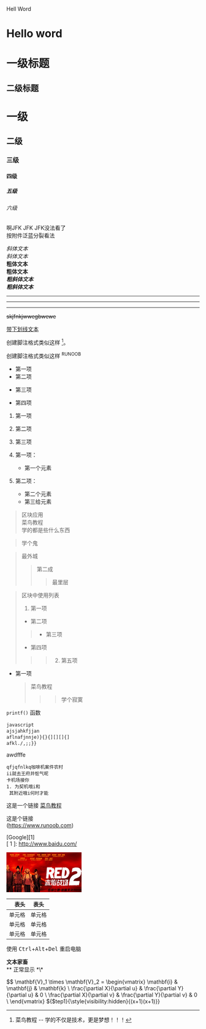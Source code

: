 Hell Word
# Hello word
一级标题
=======
二级标题
--------
    

# 一级
## 二级
### 三级
#### 四级
##### 五级
###### 六级

啊JFK JFK JFK没法看了  
按附件泛蓝分裂看法

*斜体文本*  
_斜体文本_  
**粗体文本**  
__粗体文本__  
***粗斜体文本***  
___粗斜体文本___

***
******
---  

~~skjfnkjwwegbwewe~~

<u>带下划线文本</u>

创建脚注格式类似这样 [^RUNOOB]。

[^RUNOOB]: 菜鸟教程 -- 学的不仅是技术，更是梦想！！！

创建脚注格式类似这样 <sup>RUNOOB</sup>  

* 第一项
* 第二项
+ 第三项
- 第四项

1. 第一项
2. 第二项
3. 第三项

1. 第一项：  
    - 第一个元素  
2. 第二项：  
    - 第二个元素
    - 第三给元素  

> 区块应用  
> 菜鸟教程  
> 学的都是些什么东西  

> 学个鬼

> 最外城  
>> 第二成  
>>> 最里层

> 区块中使用列表  
> 1. 第一项  
> * 第二项  
>> - 第三项  
> * 第四项  
>>> 2. 第五项

* 第一项  
    > 菜鸟教程  
    >>> 学个寂寞  

`printf()` 函数  
```
javascript
ajsjahkfjjan
aflnafjnnje)}{}{][][]{]
afkl./,;;}}
```

awdfffe

~~~
qfjqfnlkq咖啡机案件农村
ii就去王府井怄气呢
卡机场接你
1. 为契机哦i和
 其附近哦i何时才能
   ~~~

这是一个链接 [菜鸟教程](https://www.runoob.com)

这是个链接   
(https://www.runoob.com)

[Google][1]  
[ 1 ]:  http://www.baidu.com/

![RUNOOB 图标](555.jpg "什么鬼东西")

| 表头 | 表头 |
| ----:  | :----: |
| 单元格|单元格|
| 单元格|单元格|
|单元格|单元格|

使用 <kbd>Ctrl</kbd>+<kbd>Alt</kbd>+<kbd>Del</kbd> 重启电脑


**文本家畜**  
\*\* 正常显示 \*\\*  

$$
\mathbf{V}_1 \times \mathbf{V}_2 =  \begin{vmatrix} 
\mathbf{i} & \mathbf{j} & \mathbf{k} \\
\frac{\partial X}{\partial u} &  \frac{\partial Y}{\partial u} & 0 \\
\frac{\partial X}{\partial v} &  \frac{\partial Y}{\partial v} & 0 \\
\end{vmatrix}
${$tep1}{\style{visibility:hidden}{(x+1)(x+1)}}
